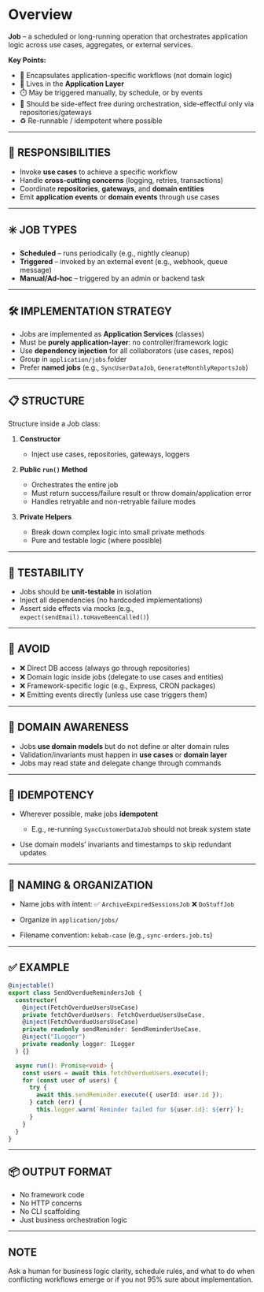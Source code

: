 # Overview

**Job** – a scheduled or long-running operation that orchestrates application logic across use cases, aggregates, or external services.

**Key Points:**

- 🧠 Encapsulates application-specific workflows (not domain logic)
- 🧩 Lives in the **Application Layer**
- ⏱️ May be triggered manually, by schedule, or by events
- 🧼 Should be side-effect free during orchestration, side-effectful only via repositories/gateways
- ♻️ Re-runnable / idempotent where possible

---

## 🧱 RESPONSIBILITIES

- Invoke **use cases** to achieve a specific workflow
- Handle **cross-cutting concerns** (logging, retries, transactions)
- Coordinate **repositories**, **gateways**, and **domain entities**
- Emit **application events** or **domain events** through use cases

---

## ✳️ JOB TYPES

- **Scheduled** – runs periodically (e.g., nightly cleanup)
- **Triggered** – invoked by an external event (e.g., webhook, queue message)
- **Manual/Ad-hoc** – triggered by an admin or backend task

---

## 🛠️ IMPLEMENTATION STRATEGY

- Jobs are implemented as **Application Services** (classes)
- Must be **purely application-layer**: no controller/framework logic
- Use **dependency injection** for all collaborators (use cases, repos)
- Group in `application/jobs` folder
- Prefer **named jobs** (e.g., `SyncUserDataJob`, `GenerateMonthlyReportsJob`)

---

## 📋 STRUCTURE

Structure inside a Job class:

1. **Constructor**

   - Inject use cases, repositories, gateways, loggers

2. **Public `run()` Method**

   - Orchestrates the entire job
   - Must return success/failure result or throw domain/application error
   - Handles retryable and non-retryable failure modes

3. **Private Helpers**

   - Break down complex logic into small private methods
   - Pure and testable logic (where possible)

---

## 🧪 TESTABILITY

- Jobs should be **unit-testable** in isolation
- Inject all dependencies (no hardcoded implementations)
- Assert side effects via mocks (e.g., `expect(sendEmail).toHaveBeenCalled()`)

---

## 🚫 AVOID

- ❌ Direct DB access (always go through repositories)
- ❌ Domain logic inside jobs (delegate to use cases and entities)
- ❌ Framework-specific logic (e.g., Express, CRON packages)
- ❌ Emitting events directly (unless use case triggers them)

---

## 🧠 DOMAIN AWARENESS

- Jobs **use domain models** but do not define or alter domain rules
- Validation/invariants must happen in **use cases** or **domain layer**
- Jobs may read state and delegate change through commands

---

## 🔄 IDEMPOTENCY

- Wherever possible, make jobs **idempotent**

  - E.g., re-running `SyncCustomerDataJob` should not break system state

- Use domain models’ invariants and timestamps to skip redundant updates

---

## 🧭 NAMING & ORGANIZATION

- Name jobs with intent:
  ✅ `ArchiveExpiredSessionsJob`
  ❌ `DoStuffJob`

- Organize in `application/jobs/`

- Filename convention: `kebab-case` (e.g., `sync-orders.job.ts`)

---

## ✅ EXAMPLE

```ts
@injectable()
export class SendOverdueRemindersJob {
  constructor(
    @inject(FetchOverdueUsersUseCase)
    private fetchOverdueUsers: FetchOverdueUsersUseCase,
    @inject(FetchOverdueUsersUseCase)
    private readonly sendReminder: SendReminderUseCase,
    @inject("ILogger")
    private readonly logger: ILogger
  ) {}

  async run(): Promise<void> {
    const users = await this.fetchOverdueUsers.execute();
    for (const user of users) {
      try {
        await this.sendReminder.execute({ userId: user.id });
      } catch (err) {
        this.logger.warn(`Reminder failed for ${user.id}: ${err}`);
      }
    }
  }
}
```

---

## 📦 OUTPUT FORMAT

- No framework code
- No HTTP concerns
- No CLI scaffolding
- Just business orchestration logic

---

## NOTE

Ask a human for business logic clarity, schedule rules, and what to do when conflicting workflows emerge or if you not 95% sure about implementation.
